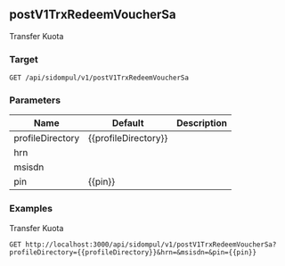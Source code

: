 ## postV1TrxRedeemVoucherSa
Transfer Kuota

### Target
```
GET /api/sidompul/v1/postV1TrxRedeemVoucherSa
```

### Parameters
Name | Default | Description
--- | --- | ---
profileDirectory|{{profileDirectory}}|
hrn||
msisdn||
pin|{{pin}}|



### Examples
Transfer Kuota
```
GET http://localhost:3000/api/sidompul/v1/postV1TrxRedeemVoucherSa?profileDirectory={{profileDirectory}}&hrn=&msisdn=&pin={{pin}}
```

